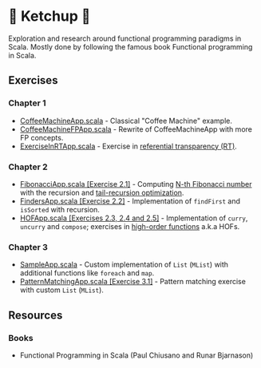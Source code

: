 # 🍅 Ketchup 🍅

Exploration and research around functional programming paradigms in Scala. 
Mostly done by following the famous book Functional programming in Scala.

## Exercises

### Chapter 1
- [CoffeeMachineApp.scala](src/main/scala/chapter01/CoffeeMachineApp.scala) - 
Classical "Coffee Machine" example.
- [CoffeeMachineFPApp.scala](src/main/scala/chapter01toFP/CoffeeMachineFPApp.scala) - 
Rewrite of CoffeeMachineApp with more FP concepts.
- [ExerciseInRTApp.scala](src/main/scala/chapter01toFP/ExerciseInRTApp.scala) - 
Exercise in [referential transparency (RT)](https://en.wikipedia.org/wiki/Referential_transparency).

### Chapter 2
- [FibonacciApp.scala [Exercise 2.1]](src/main/scala/chapter02/exercise2_1/FibonacciApp.scala) - 
Computing [N-th Fibonacci number](https://www.techiedelight.com/program-to-find-nth-fibonacci-number/) 
with the recursion and [tail-recursion optimization](https://medium.com/@mattmichihara/scala-tail-call-optimization-f853b8f295dc). 
- [FindersApp.scala [Exercise 2.2]](src/main/scala/chapter02/exercise2_2/FindersApp.scala) - 
Implementation of `findFirst` and `isSorted` with recursion.
- [HOFApp.scala [Exercises 2.3, 2.4 and 2.5]](src/main/scala/chapter02/exercise2_HOF/HOFApp.scala) - 
Implementation of `curry`, `uncurry` and `compose`; exercises in [high-order functions](https://docs.scala-lang.org/tour/higher-order-functions.html) a.k.a HOFs.

### Chapter 3
- [SampleApp.scala](src/main/scala/chapter03/datastructures/SampleApp.scala) - 
Custom implementation of `List` (`MList`) with additional functions like `foreach` and `map`.
- [PatternMatchingApp.scala [Exercise 3.1]](src/main/scala/chapter03/exercise3_1/PatternMatchingApp.scala) -
Pattern matching exercise with custom `List` (`MList`).

## Resources
### Books

- Functional Programming in Scala (Paul Chiusano and Runar Bjarnason)